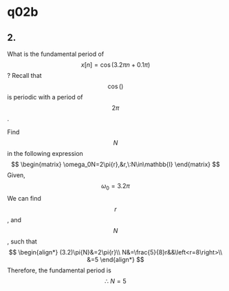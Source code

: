# q02b

## 2.
What is the fundamental period of $$x[n]=\cos{\left(3.2\pi{n}+0.1\pi\right)}$$? Recall that $$\cos{\left(\right)}$$ is periodic with a period of $$2\pi$$.

Find $$N$$ in the following expression
$$
\begin{matrix}
\omega_0N=2\pi{r},&r,\:N\in\mathbb{I}
\end{matrix}
$$
Given,
$$\omega_0=3.2\pi$$
We can find $$r$$, and $$N$$, such that
$$
\begin{align*}
(3.2)\pi{N}&=2\pi{r}\\
N&=\frac{5}{8}r&&\left<r=8\right>\\
&=5
\end{align*}
$$
Therefore, the fundamental period is
$$
\therefore\:N=5
$$
